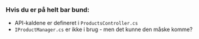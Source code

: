 ### Hvis du er på helt bar bund:

- API-kaldene er defineret i ```ProductsController.cs```
- ```IProductManager.cs``` er ikke i brug - men det kunne den måske komme?